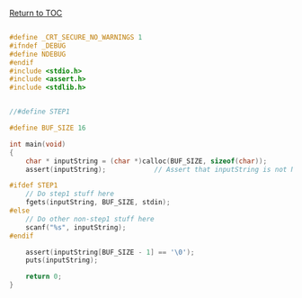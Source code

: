 <a href="https://github.com/CyberTrainingUSAF/05-C-Programming/blob/master/00-Table-of-Contents.md" rel="Return to TOC"> Return to TOC </a>

```c

#define _CRT_SECURE_NO_WARNINGS 1
#ifndef _DEBUG
#define NDEBUG
#endif
#include <stdio.h>
#include <assert.h>
#include <stdlib.h>


//#define STEP1

#define BUF_SIZE 16

int main(void)
{
	char * inputString = (char *)calloc(BUF_SIZE, sizeof(char));
	assert(inputString);			// Assert that inputString is not NULL

#ifdef STEP1
	// Do step1 stuff here
	fgets(inputString, BUF_SIZE, stdin);
#else
	// Do other non-step1 stuff here
	scanf("%s", inputString);
#endif

	assert(inputString[BUF_SIZE - 1] == '\0');
	puts(inputString);

	return 0;
}
